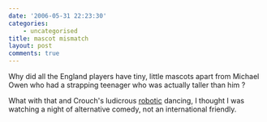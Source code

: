```yaml
---
date: '2006-05-31 22:23:30'
categories:
    - uncategorised
title: mascot mismatch
layout: post
comments: true
---
```

Why did all the England players have tiny, little mascots apart from
Michael Owen who had a strapping teenager who was actually taller than
him ?

What with that and Crouch's ludicrous
[robotic](http://news.bbc.co.uk/sport1/hi/football/photo_galleries/5032866.stm)
dancing, I thought I was watching a night of alternative comedy, not an
international friendly.
